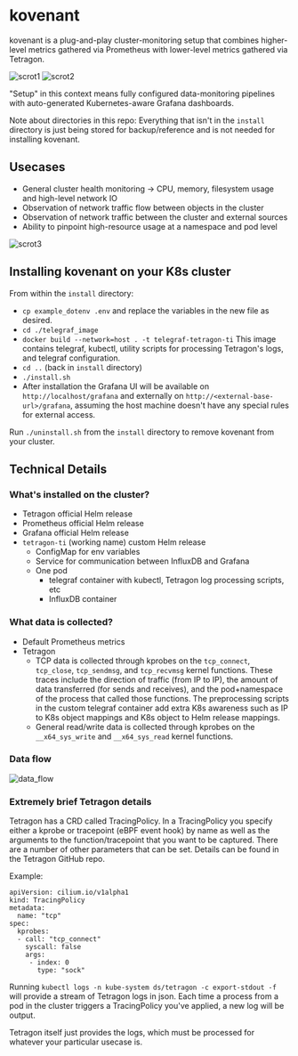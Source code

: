# kovenant

kovenant is a plug-and-play cluster-monitoring setup that combines higher-level metrics gathered via Prometheus with lower-level metrics gathered via Tetragon.

![scrot1](https://user-images.githubusercontent.com/48808721/190687018-7c6b5a6c-23a7-4bd9-8529-3d2f85274a5f.png)
![scrot2](https://user-images.githubusercontent.com/48808721/190687022-c7ead871-a5ac-42a9-9742-5efb3159501e.png)

"Setup" in this context means fully configured data-monitoring pipelines with auto-generated Kubernetes-aware Grafana dashboards.

Note about directories in this repo: Everything that isn't in the `install` directory is just being stored for backup/reference and is not needed for installing kovenant.

## Usecases
- General cluster health monitoring -> CPU, memory, filesystem usage and high-level network IO
- Observation of network traffic flow between objects in the cluster
- Observation of network traffic between the cluster and external sources
- Ability to pinpoint high-resource usage at a namespace and pod level

![scrot3](https://user-images.githubusercontent.com/48808721/190687031-53f70693-128d-4e11-b251-f1d09fb81daa.png)

## Installing kovenant on your K8s cluster

From within the `install` directory:
- `cp example_dotenv .env` and replace the variables in the new file as desired.
- `cd ./telegraf_image`
- `docker build --network=host . -t telegraf-tetragon-ti` This image contains telegraf, kubectl, utility scripts for processing Tetragon's logs, and telegraf configuration.
- `cd ..` (back in `install` directory)
- `./install.sh`
- After installation the Grafana UI will be available on `http://localhost/grafana` and externally on `http://<external-base-url>/grafana`, 
assuming the host machine doesn't have any special rules for external access.

Run `./uninstall.sh` from the `install` directory to remove kovenant from your cluster.

## Technical Details

### What's installed on the cluster?
- Tetragon official Helm release
- Prometheus official Helm release
- Grafana official Helm release
- `tetragon-ti` (working name) custom Helm release
  - ConfigMap for env variables
  - Service for communication between InfluxDB and Grafana
  - One pod
    - telegraf container with kubectl, Tetragon log processing scripts, etc
    - InfluxDB container

### What data is collected?
- Default Prometheus metrics
- Tetragon
  - TCP data is collected through kprobes on the `tcp_connect`, `tcp_close`, `tcp_sendmsg`, and `tcp_recvmsg` kernel functions.
  These traces include the direction of traffic (from IP to IP), the amount of data transferred (for sends and receives), and the pod+namespace of the process that 
  called those functions. The preprocessing scripts in the custom telegraf container add extra K8s awareness such as IP to K8s object mappings and K8s object to Helm 
  release mappings.
  - General read/write data is collected through kprobes on the `__x64_sys_write` and `__x64_sys_read` kernel functions.

### Data flow

![data_flow](https://user-images.githubusercontent.com/48808721/190684086-8048a22e-5459-4acd-916f-e79327784736.png)

### Extremely brief Tetragon details

Tetragon has a CRD called TracingPolicy. In a TracingPolicy you specify either a kprobe or tracepoint (eBPF event hook) by name as well as the arguments to the 
function/tracepoint that you want to be captured. There are a number of other parameters that can be set. Details can be found in the Tetragon GitHub repo.

Example:
```
apiVersion: cilium.io/v1alpha1
kind: TracingPolicy
metadata:
  name: "tcp"
spec:
  kprobes:
  - call: "tcp_connect"
    syscall: false
    args:
     - index: 0
       type: "sock"
```

Running `kubectl logs -n kube-system ds/tetragon -c export-stdout -f` will provide a stream of Tetragon logs in json. Each time a process from a pod in the cluster 
triggers a TracingPolicy you've applied, a new log will be output.

Tetragon itself just provides the logs, which must be processed for whatever your particular usecase is.
